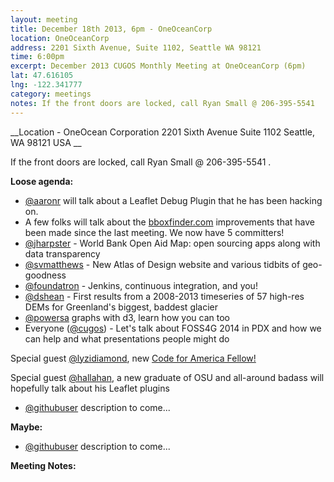 ```yaml
---
layout: meeting
title: December 18th 2013, 6pm - OneOceanCorp
location: OneOceanCorp
address: 2201 Sixth Avenue, Suite 1102, Seattle WA 98121
time: 6:00pm
excerpt: December 2013 CUGOS Monthly Meeting at OneOceanCorp (6pm)
lat: 47.616105
lng: -122.341777
category: meetings
notes: If the front doors are locked, call Ryan Small @ 206-395-5541
---
```


__Location -  OneOcean Corporation 2201 Sixth Avenue Suite 1102 Seattle, WA 98121 USA __

If the front doors are locked, call Ryan Small @ 206-395-5541 .

__Loose agenda:__

- [@aaronr](https://github.com/aaronr) will talk about a Leaflet Debug Plugin that he has been hacking on.
- A few folks will talk about the [bboxfinder.com](http://bboxfinder.com/) improvements that have been made since the last meeting.  We now have 5 committers!
- [@jharpster](https://github.com/jharpster) - World Bank Open Aid Map: open sourcing apps along with data transparency
- [@svmatthews](https://github.com/svmatthews) - New Atlas of Design website and various tidbits of geo-goodness
- [@foundatron](https://github.com/foundatron) - Jenkins, continuous integration, and you!
- [@dshean](https://github.com/dshean) - First results from a 2008-2013 timeseries of 57 high-res DEMs for Greenland's biggest, baddest glacier
- [@powersa](https://github.com/powersa) graphs with d3, learn how you can too
- Everyone ([@cugos](https://github.com/cugos)) - Let's talk about FOSS4G 2014 in PDX and how we can help and what presentations people might do

Special guest [@lyzidiamond](https://github.com/lyzidiamond), new [Code for America Fellow!](http://www.codeforamerica.org/fellows/2014-fellows/)

Special guest [@hallahan](https://github.com/hallahan), a new graduate of OSU and all-around badass will hopefully talk about his Leaflet plugins

- [@githubuser](https://yoururl.com/) description to come...

__Maybe:__

- [@githubuser](https://yoururl.com/) description to come...

__Meeting Notes:__

